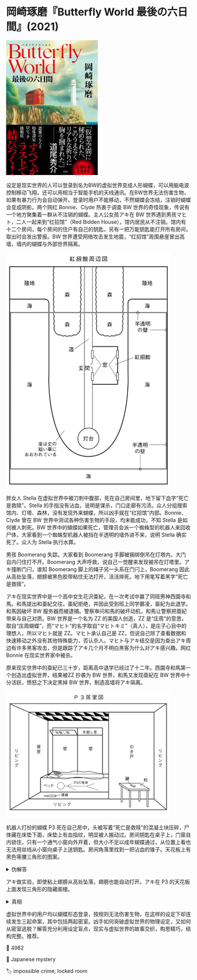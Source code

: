 # 岡崎琢磨『Butterfly World 最後の六日間』(2021)

<img src=images/2021_cover.jpg width=250/>

设定是现实世界的人可以登录到名为BW的虚拟世界变成人形蝴蝶，可以用脑电波控制移动飞翔，还可以用相当于智能手机的天线通讯。在BW世界无法伤害生物，如果有暴力行为会自动弹开。登录时用户不能移动，不然蝴蝶会冻结，注销时蝴蝶会变成阴影。两个网红 Bonnie、Clyde 热衷于调查 BW 世界的奇怪现象，传说有一个地方聚集着一群从不注销的蝴蝶。主人公女孩アキ在 BW 世界遇到男孩マヒト，二人一起来到“红招馆”（Red Bidden House），馆内居民从不注销。馆内有十二个房间，每个房间的住户有自己的钥匙，另有一把万能钥匙能打开所有房间，取出时会发出警报。BW 世界遭受网络攻击发生地震，“红招馆”周围悬崖冒出高墙，墙内的蝴蝶与外部世界隔离。

<img src=images/2021_map.gif width=450/>

胖女人 Stella 在虚拟世界中被刀刺中腹部，死在自己房间里，地下留下血字“死亡是救赎”。Stella 的手指没有沾血，说明是谋杀，门口走廊有污渍。众人分组搜索馆内、灯塔、森林，没有发现外来蝴蝶，所以凶手就在“红招馆”内部。Bonnie、Clyde 曾在 BW 世界中测试各种伤害生物的手段，均未能成功，不知 Stella 是如何被人刺死。BW 世界中的蝴蝶如果死亡，管理员会派一个蜘蛛型的机器人来回收尸体，大家看到一个蜘蛛型机器人被挡在半透明的墙外进不来，说明 Stella 确实死了。众人为 Stella 执行水葬。

男孩 Boomerang 失踪。大家看到 Boomerang 手脚被捆绑倒吊在灯塔内，大门自内闩住打不开。Boomerang 大声呼救，说自己一觉醒来发现被吊在灯塔里。アキ撞断门闩，谁知 Boomerang 脚上的绳子另一头系在门闩上，Boomerang 因此从高处坠落，翅膀被黑色胶带粘住无法打开，活活摔死。地下用笔写着黑字“死亡是救赎”。

アキ在现实世界中是一个高中女生花沢亜紀，在一次考试中赢了同班男神西園寺和馬。和馬提出和亜紀交往，亜紀拒绝，并因此受到班上同学霸凌，亜紀为此退学。和馬因破坏 BW 服务器而被逮捕。警察审问和馬的破坏动机，和馬让警察把亜紀带来与自己对质。BW 世界是一个名为 ZZ 的美国人创造，ZZ 是“庄周”的意思，取自“庄周蝴蝶”，而“マヒト”的名字取自“マヒトキミ”（真人），是庄子心目中的理想人，所以マヒト就是 ZZ。マヒト承认自己是 ZZ，但说自己除了查看数据和快速移动之外没有其他特殊能力，否认杀人。マヒト与アキ结交是因为查出アキ周边有许多黑客攻击，但是跟踪了アキ几个月不明白黑客为什么对アキ感兴趣。网红 Bonnie 在现实世界家中被杀。

原来现实世界中的亜紀已三十岁，距离高中退学已经过了十二年。西園寺和馬第一个创造出虚拟世界，结果被ZZ 抄袭为 BW 世界，和馬又发现亜紀在 BW 世界中十分活跃，愤怒之下决定黑掉 BW 世界，制造高墙将アキ隔离。

<img src=images/2021_p3_room.gif width=450/>

机器人打扮的蝴蝶 P3 死在自己房中，头被写着“死亡是救赎”的混凝土块压碎，尸体藏在床垫下面，床垫上有血指纹，明显被人搬动过。房间钥匙在桌子上，门窗自内锁住，只有一个通气小窗向外开着，但大小不足以成年蝴蝶通过，从位置上看也无法用丝线从小窗向桌子上送钥匙。房间角落里找到一把沾血的锥子。天花板上有黑色等腰三角形的图案。

<details><summary>伪解答</summary>
第一起命案后大家搜寻外来可疑人士，凶手趁机偷取万能钥匙，用自己房间的钥匙替换，因为距离远没人听到警报。凶手用万能钥匙进入 P3 房间杀人，锁门后离开。凶手后来假装取来万能钥匙打开 P3 房间门，带领大家进入房间，其实是取回自己房间钥匙替换。
</details>

アキ做实验，即使粘上翅膀从高处坠落，翅膀也能自动打开。アキ在 P3 的天花板上面发现三角形的隐藏阁楼。

<details><summary>真相</summary>
BW 世界的规则是禁止伤害生物，但已经死去的尸体可以伤害，三起命案其实是连续尸体损害案。“红招馆”的真实意义是“Bed Ridden House”，聚集的玩家均患病无法下床。Stella 生病死在房间门口，走廊地毯上的污渍是流下的口水。凶手将 Stella 抱回房间，用刀刺其腹部是为了怕人发现 Stella 已在现实世界死去，进而发现“红招馆”的秘密，所以将自然死亡伪造为命案。凶手冒充 Boomerang 倒吊在灯塔里大喊求救，真正的 Boomerang 其实早已倒在地上，アキ破门而入的时候凶手坠落，在落地一刹那翅膀打开飞走。Bonnie、Clyde 二人的蝴蝶1、2均为 P3 的机器人造型，二人分饰一角，外人看上去好像从未注销过，选机器人造型是为了怕人认出表情不一致。Bonnie 在现实生活中被杀导致机器人1死亡。凶手从窗口扔锥子扎入机器人1，确认机器人1死亡。凶手从窗户扔混凝土块将机器人1的头压碎，伪造命案。Clyde 害怕机器人1的尸体被发现，自己无法继续呆在“红招馆”，操纵机器人2将机器人1的尸体藏在床垫下面，自己仍以 P3 机器人的身份参加了早上的会，后来躲在房间阁楼里注销。アキ在阁楼里发现了机器人2的注销阴影。第二起案件发生时在灯塔外面的人不是凶手，第三起案件发生当晚从未离开休息室的人有不在场证明，由排除法可推出凶手。
</details>

虚拟世界中的用户均以蝴蝶形态登录，按规则无法伤害生物，在这样的设定下却连续发生三起命案，其中包括两起密室。凶手如何突破虚拟世界的物理设定，又如何从密室逃脱？解答充分利用设定盲点，现实与虚拟世界的故事交织，构思精巧，结构完整。推荐。

:link: 4982

:file_folder: Japanese mystery

:label: impossible crime, locked room
